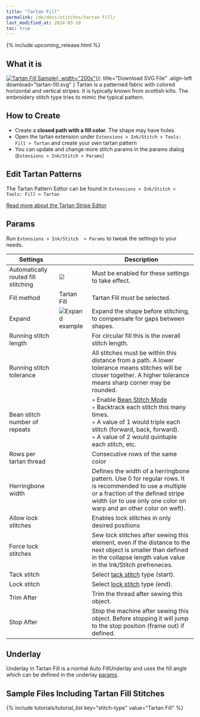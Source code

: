 ```yaml
---
title: "Tartan Fill"
permalink: /de/docs/stitches/tartan-fill/
last_modified_at: 2024-03-10
toc: true
---
```

{% include upcoming_release.html %}

## What it is

[![Tartan Fill Sample](/assets/images/docs/tartan-fill.jpg){: width="200x"}](/assets/images/docs/tartan-fill.svg){: title="Download SVG File" .align-left download="tartan-fill.svg" }
Tartan is a patterned fabric with colored horizontal and vertical stripes. It is typically known from scottish kilts. The embroidery stitch type tries to mimic the typical pattern.

## How to Create

* Create a **closed path with a fill color**. The shape may have holes.
* Open the tartan extension under `Extensions > Ink/Stitch > Tools: Fill > Tartan` and create your own tartan pattern
* You can update and change more stitch params in the params dialog (`Extensions > Ink/Stitch > Params`)

## Edit Tartan Patterns

The Tartan Pattern Editor can be found in `Extensions > Ink/Stitch > Tools: Fill > Tartan`

[Read more about the Tartan Stripe Editor](/docs/fill-tools#tartan)

## Params

Run `Extensions > Ink/Stitch  > Params` to tweak the settings to your needs.

Settings||Description
---|---|---
Automatically routed fill stitching| ☑ |Must be enabled for these settings to take effect.
Fill method          |Tartan Fill|Tartan Fill must be selected.
Expand               |![Expand example](/assets/images/docs/params-fill-expand.png)  |Expand the shape before stitching, to compensate for gaps between shapes.
Running stitch length||For circular fill this is the overall stitch length.
Running stitch tolerance||All stitches must be within this distance from a path. A lower tolerance means stitches will be closer together. A higher tolerance means sharp corner may be rounded.
Bean stitch number of repeats ||◦ Enable [Bean Stitch Mode](/docs/stitches/bean-stitch/)<br />◦ Backtrack each stitch this many times.<br />◦ A value of 1 would triple each stitch (forward, back, forward).<br />◦ A value of 2 would quintuple each stitch, etc.
Rows per tartan thread || Consecutive rows of the same color
Herringbone width    ||Defines the width of a herringbone pattern. Use 0 for regular rows. It is recommended to use a multiple or a fraction of the defined stripe width (or to use only one color on warp and an other color on weft).
Allow lock stitches  ||Enables lock stitches in only desired positions
Force lock stitches  ||Sew lock stitches after sewing this element, even if the distance to the next object is smaller than defined in the collapse length value value in the Ink/Stitch prefreneces.
Tack stitch          ||Select [tack stitch](/docs/stitches/lock-stitches) type (start).
Lock stitch          ||Select [lock stitch](/docs/stitches/lock-stitches) type (end).
Trim After           ||Trim the thread after sewing this object.
Stop After           ||Stop the machine after sewing this object. Before stopping it will jump to the stop position (frame out) if defined.

## Underlay

Underlay in Tartan Fill is a normal Auto FillUnderlay and uses the fill angle which can be defined in the underlay [params](/docs/stitches/fill-stitch#underlay).

## Sample Files Including Tartan Fill Stitches

{% include tutorials/tutorial_list key="stitch-type" value="Tartan Fill" %}
